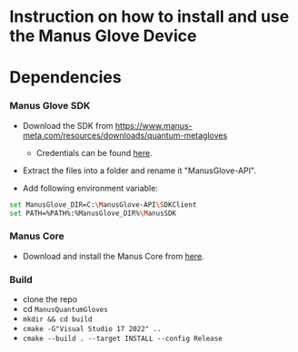 # Instruction on how to install and use the Manus Glove Device

# Dependencies
### Manus Glove SDK  
- Download the SDK from https://www.manus-meta.com/resources/downloads/quantum-metagloves
    - Credentials can be found [here](https://github.com/ami-iit/lab-organisation/wiki/Shared-accounts).
- Extract the files into a folder and rename it "ManusGlove-API".

- Add following environment variable:

```bash
set ManusGlove_DIR=C:\ManusGlove-API\SDKClient
set PATH=%PATH%:%ManusGlove_DIR%\ManusSDK
```
### Manus Core
- Download and install the Manus Core from [here](https://www.manus-meta.com/resources/downloads/quantum-metagloves).

### Build
- clone the repo
- cd `ManusQuantumGloves`
- `mkdir && cd build`
- `cmake -G"Visual Studio 17 2022" ..`
- `cmake --build . --target INSTALL --config Release`
